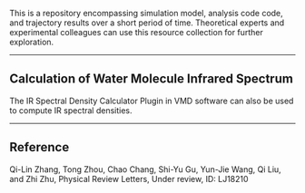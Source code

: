 This is a repository encompassing simulation model, analysis code code, and trajectory results over a short period of time. Theoretical experts and experimental colleagues can use this resource collection for further exploration.

****
## Calculation of Water Molecule Infrared Spectrum

The IR Spectral Density Calculator Plugin  in VMD software can also be used to compute IR spectral densities.
****
## Reference

Qi-Lin Zhang, Tong Zhou, Chao Chang, Shi-Yu Gu, Yun-Jie Wang, Qi Liu, and Zhi Zhu, Physical Review Letters, Under review, ID: LJ18210
